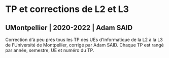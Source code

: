 # TP et corrections de L2 et L3
## UMontpellier | 2020-2022 | Adam SAID

Correction d'à peu près tous les TP des UEs d'Informatique de la L2 à la L3 de l'Université de Montpellier, corrigé par Adam SAID.
Chaque TP est rangé par année, semestre, UE et numéro du TP.
